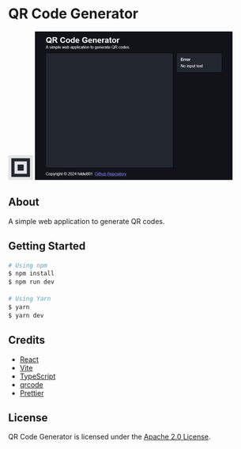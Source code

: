 # QR Code Generator

<img src="./docs/icon.png" alt="Icon" height="50" />
<img src="./docs/screenshot.png" alt="A screenshot of QR Code Generator" height="300" />

## About

A simple web application to generate QR codes.

## Getting Started

```bash
# Using npm
$ npm install
$ npm run dev

# Using Yarn
$ yarn
$ yarn dev
```

## Credits

- [React](https://react.dev)
- [Vite](https://vitejs.dev)
- [TypeScript](https://www.typescriptlang.org)
- [qrcode](https://www.npmjs.com/package/qrcode)
- [Prettier](https://prettier.io)

## License

QR Code Generator is licensed under the [Apache 2.0 License](./LICENSE.txt).
